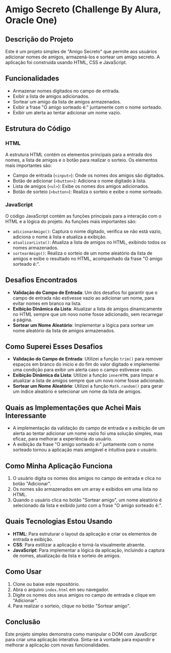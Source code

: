 # Amigo Secreto (Challenge By Alura, Oracle One)

## Descrição do Projeto
Este é um projeto simples de "Amigo Secreto" que permite aos usuários adicionar nomes de amigos, armazená-los e sortear um amigo secreto. A aplicação foi construída usando HTML, CSS e JavaScript.

## Funcionalidades
- Armazenar nomes digitados no campo de entrada.
- Exibir a lista de amigos adicionados.
- Sortear um amigo da lista de amigos armazenados.
- Exibir a frase "O amigo sorteado é:" juntamente com o nome sorteado.
- Exibir um alerta ao tentar adicionar um nome vazio.

## Estrutura do Código
### HTML
A estrutura HTML contém os elementos principais para a entrada dos nomes, a lista de amigos e o botão para realizar o sorteio. Os elementos mais importantes são:
- Campo de entrada (`<input>`): Onde os nomes dos amigos são digitados.
- Botão de adicionar (`<button>`): Adiciona o nome digitado à lista.
- Lista de amigos (`<ul>`): Exibe os nomes dos amigos adicionados.
- Botão de sorteio (`<button>`): Realiza o sorteio e exibe o nome sorteado.

### JavaScript
O código JavaScript contém as funções principais para a interação com o HTML e a lógica do projeto. As funções mais importantes são:
- `adicionarAmigo()`: Captura o nome digitado, verifica se não está vazio, adiciona o nome à lista e atualiza a exibição.
- `atualizarLista()`: Atualiza a lista de amigos no HTML, exibindo todos os nomes armazenados.
- `sortearAmigo()`: Realiza o sorteio de um nome aleatório da lista de amigos e exibe o resultado no HTML, acompanhado da frase "O amigo sorteado é:".

## Desafios Encontrados
- **Validação do Campo de Entrada**: Um dos desafios foi garantir que o campo de entrada não estivesse vazio ao adicionar um nome, para evitar nomes em branco na lista.
- **Exibição Dinâmica da Lista**: Atualizar a lista de amigos dinamicamente no HTML sempre que um novo nome fosse adicionado, sem recarregar a página.
- **Sortear um Nome Aleatório**: Implementar a lógica para sortear um nome aleatório da lista de amigos armazenados.

## Como Superei Esses Desafios
- **Validação do Campo de Entrada**: Utilizei a função `trim()` para remover espaços em branco do início e do fim do valor digitado e implementei uma condição para exibir um alerta caso o campo estivesse vazio.
- **Exibição Dinâmica da Lista**: Utilizei a função `innerHTML` para limpar e atualizar a lista de amigos sempre que um novo nome fosse adicionado.
- **Sortear um Nome Aleatório**: Utilizei a função `Math.random()` para gerar um índice aleatório e selecionar um nome da lista de amigos.

## Quais as Implementações que Achei Mais Interessante
- A implementação da validação do campo de entrada e a exibição de um alerta ao tentar adicionar um nome vazio foi uma solução simples, mas eficaz, para melhorar a experiência do usuário.
- A exibição da frase "O amigo sorteado é:" juntamente com o nome sorteado tornou a aplicação mais amigável e intuitiva para o usuário.

## Como Minha Aplicação Funciona
1. O usuário digita os nomes dos amigos no campo de entrada e clica no botão "Adicionar".
2. Os nomes são armazenados em um array e exibidos em uma lista no HTML.
3. Quando o usuário clica no botão "Sortear amigo", um nome aleatório é selecionado da lista e exibido junto com a frase "O amigo sorteado é:".

## Quais Tecnologias Estou Usando
- **HTML**: Para estruturar o layout da aplicação e criar os elementos de entrada e exibição.
- **CSS**: Para estilizar a aplicação e torná-la visualmente atraente.
- **JavaScript**: Para implementar a lógica da aplicação, incluindo a captura de nomes, atualização da lista e sorteio de amigos.

## Como Usar
1. Clone ou baixe este repositório.
2. Abra o arquivo `index.html` em seu navegador.
3. Digite os nomes dos seus amigos no campo de entrada e clique em "Adicionar".
4. Para realizar o sorteio, clique no botão "Sortear amigo".

## Conclusão
Este projeto simples demonstra como manipular o DOM com JavaScript para criar uma aplicação interativa. Sinta-se à vontade para expandir e melhorar a aplicação com novas funcionalidades.

